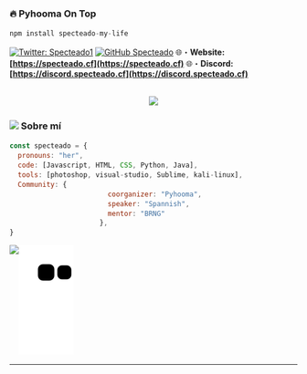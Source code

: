 ### 🔥 Pyhooma On Top

```js
npm install specteado-my-life
```

[![Twitter: Specteado1](https://img.shields.io/twitter/follow/ThaiiBraga?style=social)](https://twitter.com/Specteado1)
[![GitHub Specteado](https://img.shields.io/github/followers/thaiane?label=follow&style=social)](https://github.com/Specteado)
🌐・**Website: [https://specteado.cf](https://specteado.cf)**
🌐・**Discord: [https://discord.specteado.cf](https://discord.specteado.cf)**


<br>
<div align="center">
<a href="https://github.com/Specteado">
  <img src="https://github-readme-stats.vercel.app/api/top-langs/?username=Specteado&langs_count=3&theme=dark">
</a>
  </div>

### <img src="https://media.giphy.com/media/VgCDAzcKvsR6OM0uWg/giphy.gif" width="50"> Sobre mí

```javascript
const specteado = {
  pronouns: "her",
  code: [Javascript, HTML, CSS, Python, Java],
  tools: [photoshop, visual-studio, Sublime, kali-linux],
  Community: {
                        coorganizer: "Pyhooma",
                        speaker: "Spannish",
                        mentor: "BRNG"
                      },
}
```
<div align="center">
  <a href="https://discord.com/users/715155658055352360">
    <img src="https://lanyard-profile-readme.vercel.app/api/715155658055352360?animated=true" align="left" align="center" height="205">
  </a>
</div>
<a href="https://specteado.cf" target="_blank"><img src="https://github.com/rafaballerini/rafaballerini/blob/output/github-contribution-grid-snake.svg" alt="sneke"></a>

---
